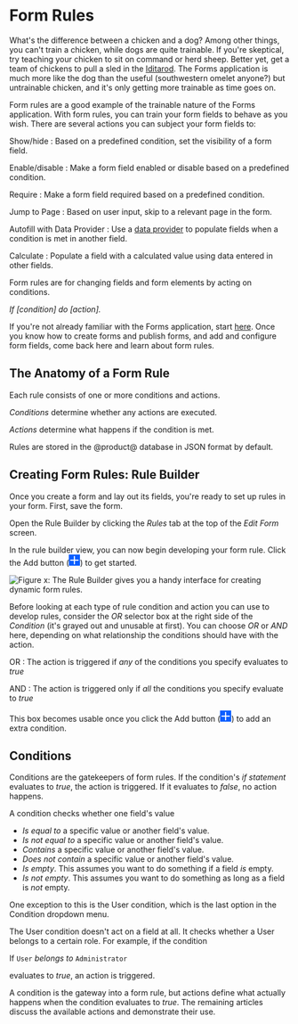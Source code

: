 # Form Rules

What's the difference between a chicken and a dog? Among other things, you can't
train a chicken, while dogs are quite trainable. If you're skeptical, try
teaching your chicken to sit on command or herd sheep. Better yet, get a team of
chickens to pull a sled in the [Iditarod](http://iditarod.com/).  The Forms
application is much more like the dog than the useful (southwestern omelet
anyone?) but untrainable chicken, and it's only getting more trainable as time
goes on. 

Form rules are a good example of the trainable nature of the Forms application.
With form rules, you can train your form fields to behave as you wish. There are
several actions you can subject your form fields to:

Show/hide
: Based on a predefined condition, set the visibility of a form field.

Enable/disable
: Make a form field enabled or disable based on a predefined condition.

Require
: Make a form field required based on a predefined condition.

Jump to Page
: Based on user input, skip to a relevant page in the form.

Autofill with Data Provider 
: Use a [data provider](/discover/portal/-/knowledge_base/7-1/creating-advanced-forms#populating-select-fields-with-rest-data-providers)
to populate fields when a condition is met in another field.

Calculate
: Populate a field with a calculated value using data entered in other fields.

Form rules are for changing fields and form elements by acting on conditions.

*If [condition] do [action].*

If you're not already familiar with the Forms application, start
[here](/discover/portal/-/knowledge_base/7-1/forms).
Once you know how to create forms and publish forms, and add and configure form
fields, come back here and learn about form rules.

## The Anatomy of a Form Rule

Each rule consists of one or more conditions and actions. 

*Conditions* determine whether any actions are executed. 

*Actions* determine what happens if the condition is met.

Rules are stored in the @product@ database in JSON format by default.

## Creating Form Rules: Rule Builder

Once you create a form and lay out its fields, you're ready to set up rules in
your form. First, save the form.

Open the Rule Builder by clicking the *Rules* tab at the top of the *Edit Form*
screen.

In the rule builder view, you can now begin developing your form rule. Click the
Add button (![Add](../../../images/icon-add.png)) to get started.

![Figure x: The Rule Builder gives you a handy interface for creating dynamic
form rules.](../../../images/forms-rule-builder.png)

Before looking at each type of rule condition and action you can use to develop
rules, consider the *OR* selector box at the right side of the *Condition* (it's
grayed out and unusable at first). You can choose *OR* or *AND* here, depending
on what relationship the conditions should have with the action.

OR
: The action is triggered if *any* of the conditions you specify evaluates to
*true*

AND
: The action is triggered only if *all* the conditions you specify evaluate to
*true*

This box becomes usable once you click the Add button
(![Add](../../../images/icon-add.png)) to add an extra condition.

## Conditions

Conditions are the gatekeepers of form rules. If the condition's *if statement*
evaluates to *true*, the action is triggered. If it evaluates to *false*, no
action happens.

A condition checks whether one field's value

- *Is equal to* a specific value or another field's value.
- *Is not equal to* a specific value or another field's value.
- *Contains* a specific value or another field's value.
- *Does not contain* a specific value or another field's value.
- *Is empty*. This assumes you want to do something if a field *is* empty.
- *Is not empty*. This assumes you want to do something as long as a field is
    *not* empty.

One exception to this is the User condition, which is the last option in the
Condition dropdown menu.

The User condition doesn't act on a field at all. It checks whether a User
belongs to a certain role. For example, if the condition

If `User` *belongs to* `Administrator` 

evaluates to *true*, an action is triggered. 

A condition is the gateway into a form rule, but actions define what actually
happens when the condition evaluates to *true*. The remaining articles discuss
the available actions and demonstrate their use.
